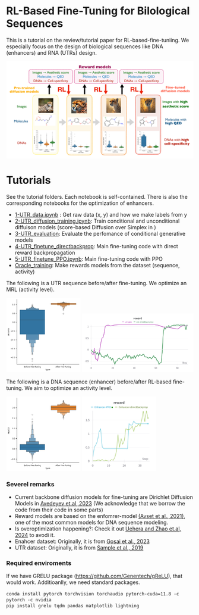 # RL-Based Fine-Tuning for Bilological Sequences 


This is a tutorial on the review/tutorial paper for RL-based-fine-tuniing.  We especially focus on the design of biological sequences like DNA (enhancers) and RNA (UTRs) design. 

![Summary](./media/summary.png)

# Tutorials

See the tutorial folders. Each notebook is self-contained. There is also the corresponding notebooks for the optimization of enhancers. 

* [1-UTR_data.ipynb](tutorials/UTR/1-UTR_data.ipynb) : Get raw data (x, y) and how we make labels from y
* [2-UTR_diffusion_training.ipynb](tutorials/UTR/2-UTR_diffusion_training.ipynb): Train conditional and unconditional diffuison models (score-based Diffusion over Simplex in )
* [3-UTR_evaluation](tutorials/UTR/3-UTR_evaluation.ipynb): Evaluate the perfomance of conditional generative models
* [4-UTR_finetune_directbackprop](tutorials/UTR/4-UTR_finetune_directbackprop.ipynb): Main fine-tuning code with direct reward backpropagation 
* [5-UTR_finetune_PPO.ipynb](tutorials//UTR/5-UTR_finetune_PPO.ipynb):  Main fine-tuning code with PPO  
* [Oracle_training](tutorials/UTR/UTR_oracle_training.ipynb): Make rewards models from the dataset (sequence, activity)


The following is a UTR sequence before/after fine-tuning. We optimize an MRL (activity level). 

<img src= "./media/RNA_output_high_finetune.png"  width="200"> <img src= "./media/chat_UTR.png" width="300"> 


 The following is a DNA sequence (enhancer) before/after RL-based fine-tuning. We aim to optimize an activity level. 

<img src= "./media/DNA_output_high_finetune.png"  width="200"> <img src= "./media/chat_Enhancer.png" width="200"> 


### Severel remarks 


* Current backbone diffusion models for fine-tuning are Dirichlet Diffusion Models in  [Avedeyev et.al, 2023](https://arxiv.org/abs/2305.10699) (We acknowledge that we borrow the code from their code in some parts)
* Reward models are based on the enfomrer-model [(Avset et al., 2021)](https://www.nature.com/articles/s41592-021-01252-x), one of the most common models for DNA sequence modeling. 
* Is overoptimization happening?: Check it out [Uehera and Zhao et.al, 2024](https://arxiv.org/abs/2405.19673) to avodi it.
* Enahcer dataset: Originally, it is from [Gosai et al., 2023](https://www.biorxiv.org/content/10.1101/2023.08.08.552077v1)
* UTR dataset: Originally, it is from  [Sample et al., 2019 ](https://www.ncbi.nlm.nih.gov/geo/query/acc.cgi?acc=GSE114002)



### Required enviroments 

If we have GRELU package (https://github.com/Genentech/gReLU), that would work. 
Additioanlly, we need standard packages. 
```
conda install pytorch torchvision torchaudio pytorch-cuda=11.8 -c pytorch -c nvidia
pip install grelu tqdm pandas matplotlib lightning
```


